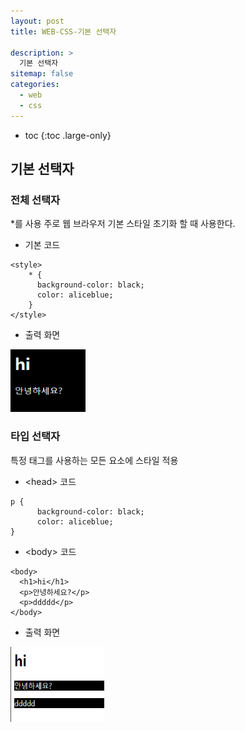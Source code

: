 ```yaml
---
layout: post
title: WEB-CSS-기본 선택자

description: >
  기본 선택자
sitemap: false
categories:
  - web
  - css
---
```


* toc
{:toc .large-only}

## 기본 선택자

### 전체 선택자
*를 사용
주로 웹 브라우저 기본 스타일 초기화 할 때 사용한다.

- 기본 코드

~~~
<style>
    * {
      background-color: black;
      color: aliceblue;
    }
</style>
~~~

- 출력 화면

<img src="/assets/img/blog/web/css/post2/1.PNG" width="120" height="100">

### 타입 선택자
특정 태그를 사용하는 모든 요소에 스타일 적용

- \<head> 코드

~~~
p {
      background-color: black;
      color: aliceblue;
}
~~~

- \<body> 코드

~~~
<body>
  <h1>hi</h1>
  <p>안녕하세요?</p>
  <p>ddddd</p>
</body>
~~~

- 출력 화면

<img src="/assets/img/blog/web/css/post2/2.PNG" width="150" height="120">
